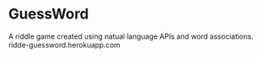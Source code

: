 # GuessWord
A riddle game created using natual language APIs and word associations.
ridde-guessword.herokuapp.com
